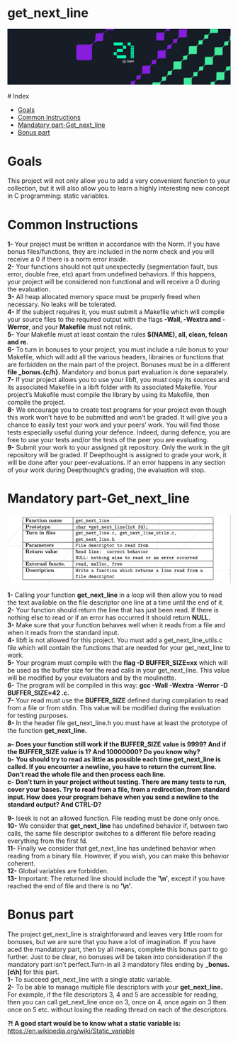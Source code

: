 # get_next_line
<p align="center">
<img width="" height="" src="1.jpeg">
</p>
# Index

*  [Goals](#Goals)
*  [Common Instructions](#Common-Instructions)
*  [Mandatory part-Get_next_line](#Mandatory-part-Get_next_line)
*  [Bonus part](#Bonus-part)

# Goals
This project will not only allow you to add a very convenient function to your collection, but it will also allow you to learn a highly interesting new concept in C programming: static variables.<br>
# Common Instructions
**1-** Your project must be written in accordance with the Norm. If you have bonus files/functions, they are included in the norm check and you will receive a 0 if there is a norm error inside.<br>
**2-** Your functions should not quit unexpectedly (segmentation fault, bus error, double free, etc) apart from undefined behaviors. If this happens, your project will be considered non functional and will receive a 0 during the evaluation.<br>
**3-** All heap allocated memory space must be properly freed when necessary. No leaks will be tolerated.<br>
**4-** If the subject requires it, you must submit a Makefile which will compile your source files to the required output with the flags **-Wall, -Wextra and -Werror**, and your **Makefile** must not relink.<br>
**5-** Your Makefile must at least contain the rules **$(NAME), all, clean, fclean and re**.<br>
**6-** To turn in bonuses to your project, you must include a rule bonus to your Makefile, which will add all the various headers, librairies or functions that are forbidden on the main part of the project. Bonuses must be in a different **file _bonus.{c/h}.** Mandatory and bonus part evaluation is done separately.<br>
**7-** If your project allows you to use your libft, you must copy its sources and its associated Makefile in a libft folder with its associated Makefile. Your project’s Makefile must compile the library by using its Makefile, then compile the project.<br>
**8-** We encourage you to create test programs for your project even though this work won’t have to be submitted and won’t be graded. It will give you a chance to easily test your work and your peers’ work. You will find those tests especially useful during your defence. Indeed, during defence, you are free to use your tests and/or the tests of the peer you are evaluating.<br>
**9-** Submit your work to your assigned git repository. Only the work in the git repository will be graded. If Deepthought is assigned to grade your work, it will be done after your peer-evaluations. If an error happens in any section of your work during Deepthought’s grading, the evaluation will stop.<br>

# Mandatory part-Get_next_line
<p align="center">
<img width="" height="" src="2_res.png">
</p>

**1-** Calling your function **get_next_line** in a loop will then allow you to read the text available on the file descriptor one line at a time until the end of it. <br>
**2-** Your function should return the line that has just been read. If there is nothing else to read or if an error has occurred it should return **NULL.**<br>
**3-** Make sure that your function behaves well when it reads from a file and when it reads from the standard input.<br>
**4-** libft is not allowed for this project. You must add a get_next_line_utils.c file which will contain the functions that are needed for your get_next_line to work.<br>
**5-** Your program must compile with the **flag -D BUFFER_SIZE=xx** which will be used as the buffer size for the read calls in your get_next_line. This value will be modified by your 
evaluators and by the moulinette.<br>
**6-** The program will be compiled in this way: **gcc -Wall -Wextra -Werror -D BUFFER_SIZE=42 <files>.c.**<br>
**7-** Your read must use the **BUFFER_SIZE** defined during compilation to read from a file or from stdin. This value will be modified during the evaluation for testing purposes.<br>
**8-** In the header file get_next_line.h you must have at least the prototype of the function **get_next_line.**<br>

**a-** **Does your function still work if the BUFFER_SIZE value is 9999? And if the BUFFER_SIZE value is 1? And 10000000? Do you know why?**<br>
**b-** **You should try to read as little as possible each time get_next_line is called. If you encounter a newline, you have to return the current line. Don’t read the whole file and then process each line.**<br>
**c-** **Don’t turn in your project without testing. There are many tests to run, cover your bases. Try to read from a file, from a redirection,from standard input. How does your program behave when you send a newline to the standard output? And CTRL-D?**<br>

**9-** lseek is not an allowed function. File reading must be done only once.<br>
**10-** We consider that **get_next_line** has undefined behavior if, between two calls, the same file descriptor switches to a different file before reading everything from the first fd.<br>
**11-** Finally we consider that get_next_line has undefined behavior when reading from a binary file. However, if you wish, you can make this behavior coherent.<br>
**12-** Global variables are forbidden.<br>
**13-** Important: The returned line should include the **’\n’**, except if you have reached the end of file and there is no **’\n’**.<br>

# Bonus part

The project get_next_line is straightforward and leaves very little room for bonuses, but we are sure that you have a lot of imagination. If you have aced the mandatory part, then by all means, complete this bonus part to go further. Just to be clear, no bonuses will be taken into consideration if the mandatory part isn’t perfect.Turn-in all 3 mandatory files ending by **_bonus.[c\h]** for this part.<br>
**1-** To succeed get_next_line with a single static variable.<br>
**2-** To be able to manage multiple file descriptors with your **get_next_line.** For example, if the file descriptors 3, 4 and 5 are accessible for reading, then you can call get_next_line once on 3, once on 4, once again on 3 then once on 5 etc. without losing the reading thread on each of the descriptors.<br>

**?! A good start would be to know what a static variable is:**
	https://en.wikipedia.org/wiki/Static_variable